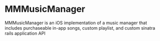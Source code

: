 MMMusicManager
==============

MMMusicManager is an iOS implementation of a music manager that includes purchaseable in-app songs, custom playlist, and custom sinatra rails application API